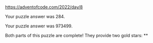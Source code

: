 https://adventofcode.com/2022/day/8

Your puzzle answer was 284.

Your puzzle answer was 973499.

Both parts of this puzzle are complete! They provide two gold stars: **

